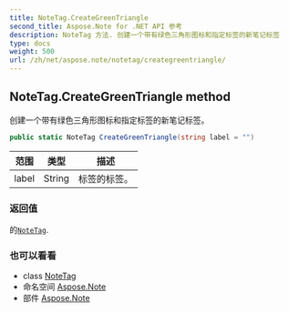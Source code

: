 ```yaml
---
title: NoteTag.CreateGreenTriangle
second_title: Aspose.Note for .NET API 参考
description: NoteTag 方法. 创建一个带有绿色三角形图标和指定标签的新笔记标签
type: docs
weight: 500
url: /zh/net/aspose.note/notetag/creategreentriangle/
---
```

## NoteTag.CreateGreenTriangle method

创建一个带有绿色三角形图标和指定标签的新笔记标签。

```csharp
public static NoteTag CreateGreenTriangle(string label = "")
```

| 范围 | 类型 | 描述 |
| --- | --- | --- |
| label | String | 标签的标签。 |

### 返回值

的[`NoteTag`](../).

### 也可以看看

* class [NoteTag](../)
* 命名空间 [Aspose.Note](../../notetag/)
* 部件 [Aspose.Note](../../../)


